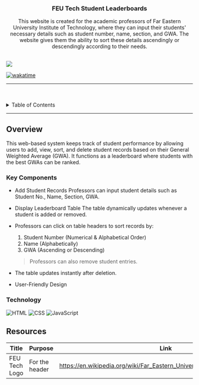 <a name="readme-top">

<br/>

<br />
<div align="center">
  
<!-- TODO: Change Title to the name of the title of your Project -->
  <h3 align="center">FEU Tech Student Leaderboards</h3>
</div>
<!-- TODO: Make a short description -->
<div align="center">
  This website is created for the academic professors of Far Eastern University Institute of Technology, where they can input their students' necessary details such as student number, name, section, and GWA. The website gives them the ability to sort these details ascendingly or descendingly according to their needs.
</div>

<br />

<!-- TODO: Change the zyx-0314 into your github username  -->
<!-- TODO: Change the WD-Template-Project into the same name of your folder -->
![](https://visit-counter.vercel.app/counter.png?page=eadwardandrei/AWD-Seatwork-1-Leaderboards-L-E-25/it0063%20-%20seatwork1/)

[![wakatime](https://wakatime.com/badge/user/018dd99a-4985-4f98-8216-6ca6fe2ce0f8/project/63501637-9a31-42f0-960d-4d0ab47977f8.svg)](https://wakatime.com/badge/user/018dd99a-4985-4f98-8216-6ca6fe2ce0f8/project/63501637-9a31-42f0-960d-4d0ab47977f8)

---

<br />
<br />

<!-- TODO: If you want to add more layers for your readme -->
<details>
  <summary>Table of Contents</summary>
  <ol>
    <li>
      <a href="#overview">Overview</a>
      <ol>
        <li>
          <a href="#key-components">Key Components</a>
        </li>
        <li>
          <a href="#technology">Technology</a>
        </li>
      </ol>
    </li>
    <li>
      <a href="#resources">Resources</a>
    </li>
  </ol>
</details>

---

## Overview

<!-- TODO: To be changed -->
<!-- The following are just sample -->
This web-based system keeps track of student performance by allowing users to add, view, sort, and delete student records based on their General Weighted Average (GWA). It functions as a leaderboard where students with the best GWAs can be ranked.

### Key Components
<!-- TODO: List of Key Components -->
<!-- The following are just sample -->
- Add Student Records 
Professors can input student details such as Student No., Name, Section, GWA.

- Display Leaderboard Table 
The table dynamically updates whenever a student is added or removed.

- Professors can click on table headers to sort records by:
  1. Student Number (Numerical & Alphabetical Order)
  2. Name (Alphabetically)
  3. GWA (Ascending or Descending)
  > Professors can also remove student entries.

- The table updates instantly after deletion.
- User-Friendly Design 

### Technology
<!-- TODO: List of Technology Used -->
![HTML](https://img.shields.io/badge/HTML-E34F26?style=for-the-badge&logo=html5&logoColor=white)
![CSS](https://img.shields.io/badge/CSS-1572B6?style=for-the-badge&logo=css3&logoColor=white)
![JavaScript](https://img.shields.io/badge/JavaScript-F7DF1E?style=for-the-badge&logo=javascript&logoColor=white)


## Resources

<!-- TODO: Add References -->
| Title | Purpose | Link |
|-|-|-|
| FEU Tech Logo | For the header | https://en.wikipedia.org/wiki/Far_Eastern_University_Institute_of_Technology |
